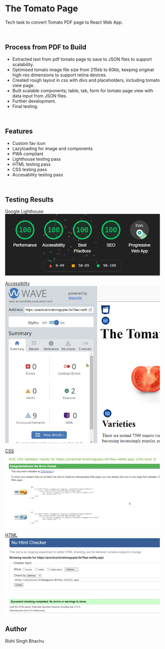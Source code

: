 # The Tomato Page
Tech task to convert Tomato PDF page to React Web App.

<br />

## Process from PDF to Build
- Extracted text from pdf tomato page to save to JSON files to support scalability.
- Optimised tomato image file size from 215kb to 60kb, keeping original high-res dimensions to support retina devices.
- Created rough layout in css with divs and placeholders, including tomato view page.
- Built scalable components; table, tab, form for tomato page view with data input from JSON files.
- Further development.
- Final testing.

<br />

## Features
- Custom fav icon
- Lazyloading for image and components
- PWA compliant
- Lighthouse testing pass
- HTML testing pass
- CSS testing pass
- Accesability testing pass

<br />

## Testing Results
Google Lighthouse
![Google Lighthouse](./md/lighthouse.png)


[Accessiblity](https://wave.webaim.org/report#/https://practical-brahmagupta-0e79ae.netlify.app/)
![Google Lighthouse](./md/access.png)



[CSS](https://jigsaw.w3.org/css-validator/validator?profile=css3&warning=0&uri=https://practical-brahmagupta-0e79ae.netlify.app/)
![Google Lighthouse](./md/css.png)


[HTML](https://validator.w3.org/nu/?doc=https://practical-brahmagupta-0e79ae.netlify.app/)
![Google Lighthouse](./md/html.png)



## Author
Rishi Singh Bhachu
